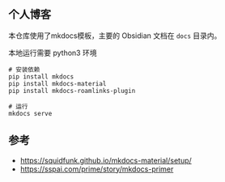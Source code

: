 ## 个人博客

本仓库使用了mkdocs模板，主要的 Obsidian 文档在 `docs` 目录内。

本地运行需要 python3 环境

```shell
# 安装依赖
pip install mkdocs
pip install mkdocs-material
pip install mkdocs-roamlinks-plugin

# 运行
mkdocs serve
```

## 参考

- https://squidfunk.github.io/mkdocs-material/setup/
- https://sspai.com/prime/story/mkdocs-primer